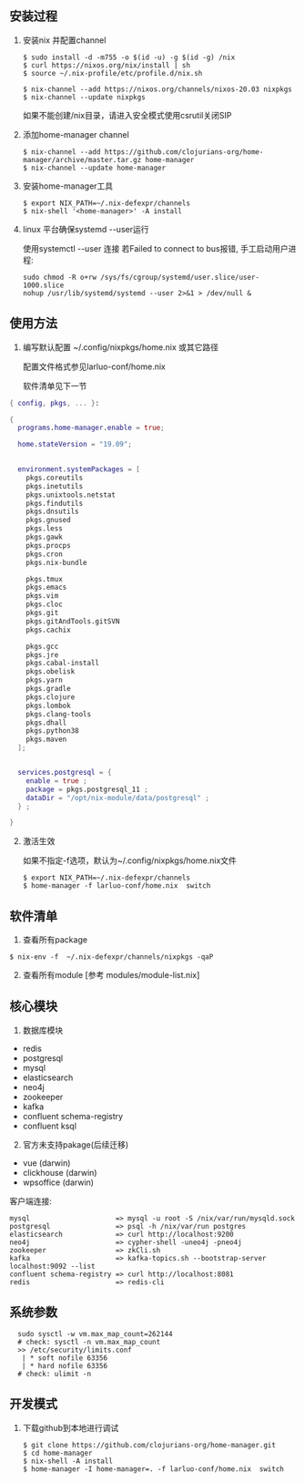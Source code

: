 安装过程
------------


1.  安装nix 并配置channel

    ```console
    $ sudo install -d -m755 -o $(id -u) -g $(id -g) /nix
    $ curl https://nixos.org/nix/install | sh
    $ source ~/.nix-profile/etc/profile.d/nix.sh

    $ nix-channel --add https://nixos.org/channels/nixos-20.03 nixpkgs
    $ nix-channel --update nixpkgs

    ```
    如果不能创建/nix目录，请进入安全模式使用csrutil关闭SIP


2.  添加home-manager channel

    ```console
    $ nix-channel --add https://github.com/clojurians-org/home-manager/archive/master.tar.gz home-manager
    $ nix-channel --update home-manager
    ```


3.  安装home-manager工具

    ```console
    $ export NIX_PATH=~/.nix-defexpr/channels
    $ nix-shell '<home-manager>' -A install
    ```

4.  linux 平台确保systemd --user运行

    使用systemctl --user 连接
    若Failed to connect to bus报错, 手工启动用户进程:
    ```console
    sudo chmod -R o+rw /sys/fs/cgroup/systemd/user.slice/user-1000.slice
    nohup /usr/lib/systemd/systemd --user 2>&1 > /dev/null &
    ```

使用方法
-------
 
1.  编写默认配置 ~/.config/nixpkgs/home.nix 或其它路径

    配置文件格式参见larluo-conf/home.nix

    软件清单见下一节

```nix
{ config, pkgs, ... }:

{
  programs.home-manager.enable = true;

  home.stateVersion = "19.09";

  
  environment.systemPackages = [
    pkgs.coreutils
    pkgs.inetutils
    pkgs.unixtools.netstat
    pkgs.findutils
    pkgs.dnsutils
    pkgs.gnused
    pkgs.less
    pkgs.gawk
    pkgs.procps
    pkgs.cron
    pkgs.nix-bundle

    pkgs.tmux
    pkgs.emacs
    pkgs.vim
    pkgs.cloc
    pkgs.git
    pkgs.gitAndTools.gitSVN
    pkgs.cachix

    pkgs.gcc
    pkgs.jre
    pkgs.cabal-install
    pkgs.obelisk
    pkgs.yarn
    pkgs.gradle
    pkgs.clojure
    pkgs.lombok
    pkgs.clang-tools
    pkgs.dhall
    pkgs.python38
    pkgs.maven
  ];


  services.postgresql = { 
    enable = true ; 
    package = pkgs.postgresql_11 ;
    dataDir = "/opt/nix-module/data/postgresql" ;
  } ;

}

```


2.  激活生效

    如果不指定-f选项，默认为~/.config/nixpkgs/home.nix文件
    ```console
    $ export NIX_PATH=~/.nix-defexpr/channels
    $ home-manager -f larluo-conf/home.nix  switch
    ```
    
软件清单
----------

1. 查看所有package
```console
$ nix-env -f  ~/.nix-defexpr/channels/nixpkgs -qaP
```

2. 查看所有module [参考 modules/module-list.nix]

核心模块
----------

1. 数据库模块
- redis
- postgresql
- mysql
- elasticsearch
- neo4j
- zookeeper
- kafka
- confluent schema-registry
- confluent ksql

2. 官方未支持pakage(后续迁移)
- vue (darwin)
- clickhouse (darwin)
- wpsoffice (darwin)

客户端连接:

```console
mysql                     => mysql -u root -S /nix/var/run/mysqld.sock
postgresql                => psql -h /nix/var/run postgres
elasticsearch             => curl http://localhost:9200
neo4j                     => cypher-shell -uneo4j -pneo4j
zookeeper                 => zkCli.sh
kafka                     => kafka-topics.sh --bootstrap-server localhost:9092 --list
confluent schema-registry => curl http://localhost:8081
redis                     => redis-cli
```

系统参数
--------

```console
  sudo sysctl -w vm.max_map_count=262144
  # check: sysctl -n vm.max_map_count
  >> /etc/security/limits.conf
   | * soft nofile 63356
   | * hard nofile 63356
  # check: ulimit -n
```

开发模式
--------

1. 下载github到本地进行调试
    ```console
    $ git clone https://github.com/clojurians-org/home-manager.git
    $ cd home-manager
    $ nix-shell -A install
    $ home-manager -I home-manager=. -f larluo-conf/home.nix  switch
    ```

